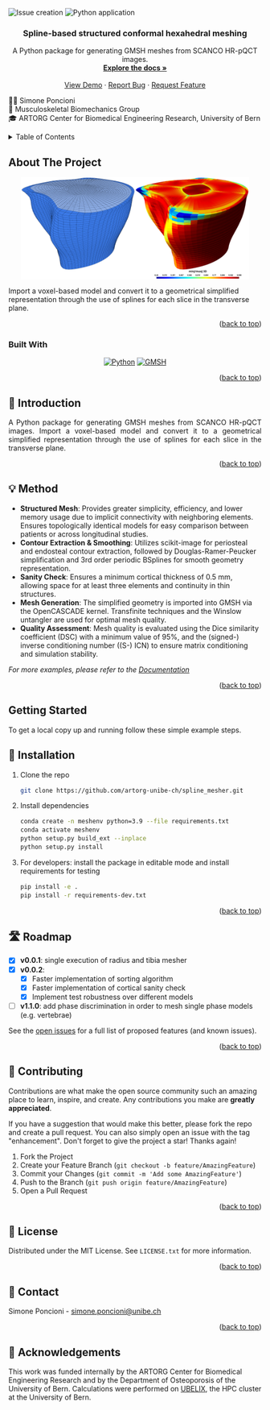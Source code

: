 <!-- PROJECT SHIELDS -->
<!--
*** I'm using markdown "reference style" links for readability.
*** Reference links are enclosed in brackets [ ] instead of parentheses ( ).
*** See the bottom of this document for the declaration of the reference variables
*** for contributors-url, forks-url, etc. This is an optional, concise syntax you may use.
*** https://www.markdownguide.org/basic-syntax/#reference-style-links
-->

![Issue creation][todo_to_issue]
![Python application][pyapp]

<h3 align="center">Spline-based structured conformal hexahedral meshing</h3>

  <p align="center">
    A Python package for generating GMSH meshes from SCANCO HR-pQCT images.
    <br />
    <a href="https://github.com/artorg-unibe-ch/spline_mesher"><strong>Explore the docs »</strong></a>
    <br />
    <br />
    <a href="https://github.com/artorg-unibe-ch/spline_mesher/blob/master/examples/standalone_execution.ipynb">View Demo</a>
    ·
    <a href="https://github.com/artorg-unibe-ch/spline_mesher/issues">Report Bug</a>
    ·
    <a href="https://github.com/artorg-unibe-ch/spline_mesher/issues">Request Feature</a>
  </p>
</div>

👷🏼 Simone Poncioni<br>🦴 Musculoskeletal Biomechanics Group<br>🎓 ARTORG Center for Biomedical Engineering Research, University of Bern


<!-- TABLE OF CONTENTS -->
<details>
  <summary>Table of Contents</summary>
  <ol>
    <li>
      <a href="#about-the-project">About The Project</a>
      <ul>
        <li><a href="#built-with">Built With</a></li>
      </ul>
    </li>
    <li>
      <a href="#getting-started">Getting Started</a>
      <ul>
        <li><a href="#prerequisites">Prerequisites</a></li>
        <li><a href="#installation">Installation</a></li>
      </ul>
    </li>
    <li><a href="#usage">Usage</a></li>
    <li><a href="#roadmap">Roadmap</a></li>
    <li><a href="#contributing">Contributing</a></li>
    <li><a href="#license">License</a></li>
    <li><a href="#contact">Contact</a></li>
    <li><a href="#acknowledgments">Acknowledgments</a></li>
  </ol>
</details>

<!-- ABOUT THE PROJECT -->
## About The Project

<div style="display: flex; justify-content: center;">
  <img src="https://github.com/artorg-unibe-ch/spline_mesher/blob/master/src/pyhexspline/docs/img/mesh-example01.png" alt="Spline-mesher01" style="width: 45%;">
  <img src="https://github.com/artorg-unibe-ch/spline_mesher/blob/master/src/pyhexspline/docs/img/mesh-example02.png" alt="Spline-mesher02" style="width: 45%;">
</div>




Import a voxel-based model and convert it to a geometrical simplified representation through the use of splines for each slice in the transverse plane.

<p align="right">(<a href="#readme-top">back to top</a>)</p>

### Built With

<p align="center">
  <a href="https://www.python.org/"><img src="https://upload.wikimedia.org/wikipedia/commons/c/c3/Python-logo-notext.svg" alt="Python" width="100" height="100"></a>
  <a href="https://gmsh.info/"><img src="https://gitlab.onelab.info/uploads/-/system/project/avatar/3/gmsh.png" alt="GMSH" width="100" height="100"></a>
</p>


<p align="right">(<a href="#readme-top">back to top</a>)</p>


## 📝 Introduction

<p style='text-align: justify;'> A Python package for generating GMSH meshes from SCANCO HR-pQCT images. Import a voxel-based model and convert it to a geometrical simplified representation through the use of splines for each slice in the transverse plane. </p>

<p align="right">(<a href="#readme-top">back to top</a>)</p>

## 💡 Method

- **Structured Mesh**: Provides greater simplicity, efficiency, and lower memory usage due to implicit connectivity with neighboring elements. Ensures topologically identical models for easy comparison between patients or across longitudinal studies.
- **Contour Extraction & Smoothing**: Utilizes scikit-image for periosteal and endosteal contour extraction, followed by Douglas-Ramer-Peucker simplification and 3rd order periodic BSplines for smooth geometry representation.
- **Sanity Check**: Ensures a minimum cortical thickness of 0.5 mm, allowing space for at least three elements and continuity in thin structures.
- **Mesh Generation**: The simplified geometry is imported into GMSH via the OpenCASCADE kernel. Transfinite techniques and the Winslow untangler are used for optimal mesh quality.
- **Quality Assessment**: Mesh quality is evaluated using the Dice similarity coefficient (DSC) with a minimum value of 95%, and the (signed-) inverse conditioning number ((S-) ICN) to ensure matrix conditioning and simulation stability.


_For more examples, please refer to the [Documentation](https://example.com)_

<p align="right">(<a href="#readme-top">back to top</a>)</p>

<!-- GETTING STARTED -->
## Getting Started

To get a local copy up and running follow these simple example steps.

## 🔧 Installation

1. Clone the repo

   ```sh
   git clone https://github.com/artorg-unibe-ch/spline_mesher.git
   ```

2. Install dependencies

   ```sh
   conda create -n meshenv python=3.9 --file requirements.txt
   conda activate meshenv
   python setup.py build_ext --inplace
   python setup.py install
   ```

3. For developers: install the package in editable mode and install requirements for testing

   ```sh
   pip install -e .
   pip install -r requirements-dev.txt
   ```

<p align="right">(<a href="#readme-top">back to top</a>)</p>


<!-- ROADMAP -->
## 🛣️ Roadmap

- [x] __v0.0.1__: single execution of radius and tibia mesher
- [x] __v0.0.2__:
  - [x] Faster implementation of sorting algorithm
  - [x] Faster implementation of cortical sanity check
  - [x] Implement test robustness over different models
- [ ] __v1.1.0__: add phase discrimination in order to mesh single phase models (e.g. vertebrae)

See the [open issues](https://github.com/artorg-unibe-ch/spline_mesher/issues) for a full list of proposed features (and known issues).

<p align="right">(<a href="#readme-top">back to top</a>)</p>

<!-- CONTRIBUTING -->
## 🤝 Contributing

Contributions are what make the open source community such an amazing place to learn, inspire, and create. Any contributions you make are __greatly appreciated__.

If you have a suggestion that would make this better, please fork the repo and create a pull request. You can also simply open an issue with the tag "enhancement".
Don't forget to give the project a star! Thanks again!

1. Fork the Project
2. Create your Feature Branch (`git checkout -b feature/AmazingFeature`)
3. Commit your Changes (`git commit -m 'Add some AmazingFeature'`)
4. Push to the Branch (`git push origin feature/AmazingFeature`)
5. Open a Pull Request

<p align="right">(<a href="#readme-top">back to top</a>)</p>

<!-- LICENSE -->
## 📜 License

Distributed under the MIT License. See `LICENSE.txt` for more information.

<p align="right">(<a href="#readme-top">back to top</a>)</p>

<!-- CONTACT -->
## 📧 Contact

Simone Poncioni - simone.poncioni@unibe.ch

<p align="right">(<a href="#readme-top">back to top</a>)</p>

<!-- MARKDOWN LINKS & IMAGES -->
<!-- https://www.markdownguide.org/basic-syntax/#reference-style-links -->
[issues-url]: https://github.com/artorg-unibe-ch/spline_mesher/issues

[Python-url]: https://www.python.org/
[GMSH-url]: http://gmsh.info/
[pyapp]: https://github.com/artorg-unibe-ch/spline_mesher/actions/workflows/python-app.yml/badge.svg
[todo_to_issue]: https://github.com/artorg-unibe-ch/spline_mesher/actions/workflows/todo_to_issue.yml/badge.svg

## 🙏 Acknowledgements
This work was funded internally by the ARTORG Center for Biomedical Engineering Research and by the Department of Osteoporosis of the University of Bern. Calculations were performed on <a href="https://www.id.unibe.ch/hpc">UBELIX</a>, the HPC cluster at the University of Bern.

